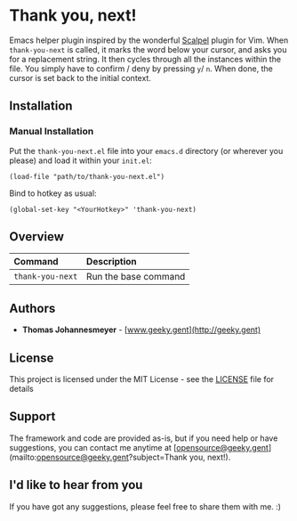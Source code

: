 # Thank you, next!

Emacs helper plugin inspired by the wonderful [Scalpel](https://github.com/wincent/scalpel) plugin for Vim. When `thank-you-next` is called, it marks the word below your cursor, and asks you for a replacement string. It then cycles through all the instances within the file. You simply have to confirm / deny by pressing `y`/ `n`. When done, the cursor is set back to the initial context.


## Installation

### Manual Installation

Put the `thank-you-next.el` file into your `emacs.d` directory (or wherever you please) and load it within your `init.el`:

```Elisp
(load-file "path/to/thank-you-next.el")

```

Bind to hotkey as usual:

```Elisp
(global-set-key "<YourHotkey>" 'thank-you-next)
```


## Overview

| Command           | Description                                                                                          |
| :---              | :---                                                                                                 |
| `thank-you-next`  | Run the base command                                                                                 |



## Authors

* **Thomas Johannesmeyer** - [www.geeky.gent](http://geeky.gent)

## License

This project is licensed under the MIT License - see the [LICENSE](LICENSE) file for details

## Support

The framework and code are provided as-is, but if you need help or have suggestions, you can contact me anytime at [opensource@geeky.gent](mailto:opensource@geeky.gent?subject=Thank you, next!).


## I'd like to hear from you

If you have got any suggestions, please feel free to share them with me. :)

